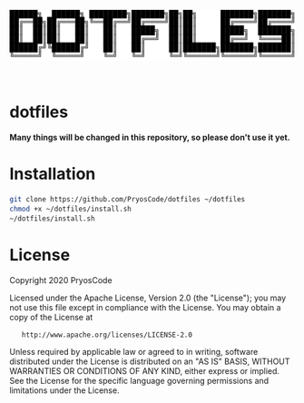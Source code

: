 <br><br><br>
<img align="center" alt="Logo" src="img/logo.png">
<br><br><br>

# dotfiles

**Many things will be changed in this repository, so please don't use it yet.**

# Installation

```bash
git clone https://github.com/PryosCode/dotfiles ~/dotfiles
chmod +x ~/dotfiles/install.sh
~/dotfiles/install.sh
```

# License

Copyright 2020 PryosCode

   Licensed under the Apache License, Version 2.0 (the "License");
   you may not use this file except in compliance with the License.
   You may obtain a copy of the License at

       http://www.apache.org/licenses/LICENSE-2.0

   Unless required by applicable law or agreed to in writing, software
   distributed under the License is distributed on an "AS IS" BASIS,
   WITHOUT WARRANTIES OR CONDITIONS OF ANY KIND, either express or implied.
   See the License for the specific language governing permissions and
   limitations under the License.
